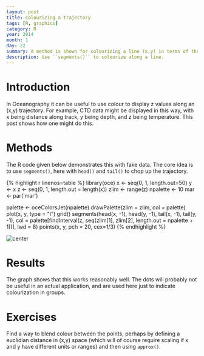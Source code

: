```yaml
---
layout: post
title: Colourizing a trajectory
tags: [R, graphics]
category: R
year: 2014
month: 1
day: 22
summary: A method is shown for colourizing a line (x,y) in terms of the value of a variable z=z(x,y).
description: Use ``segments()`` to colourize along a line.
---
```



# Introduction

In Oceanography it can be useful to use colour to display z values along an (x,y) trajectory.  For example, CTD data might be displayed in this way, with x being distance along track, y being depth, and z being temperature. This post shows how one might do this.

# Methods

The R code given below demonstrates this with fake data.  The core idea is to use ``segments()``, here with ``head()`` and ``tail()`` to chop up the trajectory.


{% highlight r linenos=table %}
library(oce)
x <- seq(0, 1, length.out=50)
y <- x
z <- seq(0, 1, length.out = length(x))
zlim <- range(z)
npalette <- 10
mar <- par('mar')

palette <- oceColorsJet(npalette)
drawPalette(zlim = zlim, col = palette)
plot(x, y, type = "l")
grid()
segments(head(x, -1), head(y, -1),
  tail(x, -1), tail(y, -1),
  col = palette[findInterval(z, 
    seq(zlim[1], zlim[2], length.out = npalette + 1))],
  lwd = 8)
points(x, y, pch = 20, cex=1/3)
{% endhighlight %}

![center](http://dankelley.github.io/figs/2014-01-15-colourizing-along-a-trajectory/unnamed-chunk-1.png) 


# Results

The graph shows that this works reasonably well.  The dots will probably not be useful in an actual application, and are used here just to indicate colourization in groups.

# Exercises

Find a way to blend colour between the points, perhaps by defining a euclidian distance in (x,y) space (which will of course require scaling if x and y have different units or ranges) and then using ``approx()``.
